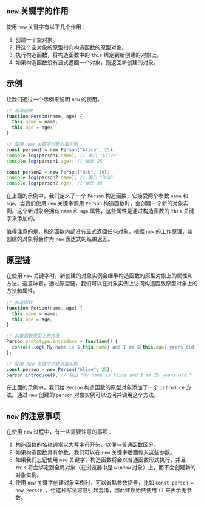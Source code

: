## `new` 关键字的作用

使用 `new` 关键字有以下几个作用：

1. 创建一个空对象。
2. 将这个空对象的原型指向构造函数的原型对象。
3. 执行构造函数，将构造函数中的 `this` 绑定到新创建的对象上。
4. 如果构造函数没有显式返回一个对象，则返回新创建的对象。

## 示例

让我们通过一个示例来说明 `new` 的使用。

```javascript
// 构造函数
function Person(name, age) {
  this.name = name;
  this.age = age;
}

// 使用 new 关键字创建对象实例
const person1 = new Person("Alice", 25);
console.log(person1.name); // 输出 "Alice"
console.log(person1.age); // 输出 25

const person2 = new Person("Bob", 30);
console.log(person2.name); // 输出 "Bob"
console.log(person2.age); // 输出 30
```

在上面的示例中，我们定义了一个 `Person` 构造函数，它接受两个参数 `name` 和 `age`。当我们使用 `new` 关键字调用 `Person` 构造函数时，会创建一个新的对象实例。这个新对象会拥有 `name` 和 `age` 属性，这些属性是通过构造函数的 `this` 关键字来添加的。

值得注意的是，构造函数内部没有显式返回任何对象。根据 `new` 的工作原理，新创建的对象将会作为 `new` 表达式的结果返回。

## 原型链

在使用 `new` 关键字时，新创建的对象实例会继承构造函数的原型对象上的属性和方法。这意味着，通过原型链，我们可以在对象实例上访问构造函数原型对象上的方法和属性。

```javascript
// 构造函数
function Person(name, age) {
  this.name = name;
  this.age = age;
}

// 构造函数原型上的方法
Person.prototype.introduce = function() {
  console.log(`My name is ${this.name} and I am ${this.age} years old.`);
};

// 使用 new 关键字创建对象实例
const person = new Person("Alice", 25);
person.introduce(); // 输出 "My name is Alice and I am 25 years old."
```

在上面的示例中，我们给 `Person` 构造函数的原型对象添加了一个 `introduce` 方法。通过 `new` 创建的 `person` 对象实例可以访问并调用这个方法。

## `new` 的注意事项

在使用 `new` 过程中，有一些需要注意的事项：

1. 构造函数的名称通常以大写字母开头，以便与普通函数区分。
2. 如果构造函数具有参数，我们可以在 `new` 关键字后面传入这些参数。
3. 如果我们忘记使用 `new` 关键字，构造函数将会以普通函数形式执行，并且 `this` 将会绑定到全局对象（在浏览器中是 `window` 对象）上，而不会创建新的对象实例。
4. 使用 `new` 关键字创建对象实例时，可以省略参数括号，比如 `const person = new Person;`，但这种写法容易引起混淆，因此建议始终使用 `()` 来表示无参数。